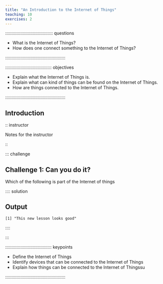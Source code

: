 ```yaml
---
title: "An Introduction to the Internet of Things"
teaching: 10
exercises: 2
---
```


:::::::::::::::::::::::::::::::::::::: questions 

- What is the Internet of Things?
- How does one connect something to the Internet of Things?

::::::::::::::::::::::::::::::::::::::::::::::::

::::::::::::::::::::::::::::::::::::: objectives

- Explain what the Internet of Things is.
- Explain what can kind of things can be found on the Internet of Things.
- How are things connected to the Internet of Things.

::::::::::::::::::::::::::::::::::::::::::::::::

## Introduction



:: instructor

Notes for the instructor

::

::: challenge 

## Challenge 1: Can you do it?

Which of the following is part of the Internet of things

:::: solution 

## Output
 
```output
[1] "This new lesson looks good"
```

::::



:::


::::::::::::::::::::::::::::::::::::: keypoints 

- Define the Internet of Things
- Identify devices that can be connected to the Internet of Things
- Explain how things can be connected to the Internet of Thingssu

::::::::::::::::::::::::::::::::::::::::::::::::

[r-markdown]: https://rmarkdown.rstudio.com/
